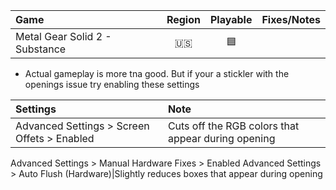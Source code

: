 Game|Region|Playable|Fixes/Notes
:---|:----:|:------:|:----------
Metal Gear Solid 2 - Substance|🇺🇸|🟦|

* Actual gameplay is more tna good. But if your a stickler with the openings issue try enabling these settings

Settings|Note
:-------|:---
Advanced Settings > Screen Offets > Enabled|Cuts off the RGB colors that appear during opening
Advanced Settings > Manual Hardware Fixes > Enabled
Advanced Settings > Auto Flush (Hardware)|Slightly reduces boxes that appear during opening
